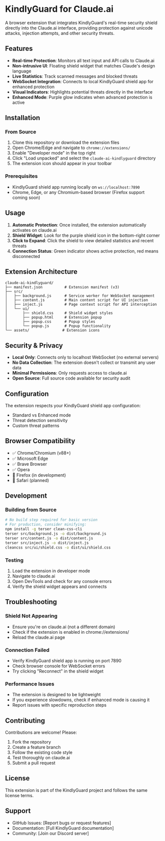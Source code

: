 # KindlyGuard for Claude.ai

A browser extension that integrates KindlyGuard's real-time security shield directly into the Claude.ai interface, providing protection against unicode attacks, injection attempts, and other security threats.

## Features

- **Real-time Protection**: Monitors all text input and API calls to Claude.ai
- **Non-intrusive UI**: Floating shield widget that matches Claude's design language
- **Live Statistics**: Track scanned messages and blocked threats
- **WebSocket Integration**: Connects to local KindlyGuard shield app for enhanced protection
- **Visual Indicators**: Highlights potential threats directly in the interface
- **Enhanced Mode**: Purple glow indicates when advanced protection is active

## Installation

### From Source

1. Clone this repository or download the extension files
2. Open Chrome/Edge and navigate to `chrome://extensions/`
3. Enable "Developer mode" in the top right
4. Click "Load unpacked" and select the `claude-ai-kindlyguard` directory
5. The extension icon should appear in your toolbar

### Prerequisites

- KindlyGuard shield app running locally on `ws://localhost:7890`
- Chrome, Edge, or any Chromium-based browser (Firefox support coming soon)

## Usage

1. **Automatic Protection**: Once installed, the extension automatically activates on claude.ai
2. **Shield Widget**: Look for the purple shield icon in the bottom-right corner
3. **Click to Expand**: Click the shield to view detailed statistics and recent threats
4. **Connection Status**: Green indicator shows active protection, red means disconnected

## Extension Architecture

```
claude-ai-kindlyguard/
├── manifest.json          # Extension manifest (v3)
├── src/
│   ├── background.js      # Service worker for WebSocket management
│   ├── content.js         # Main content script for UI injection
│   ├── inject.js          # Page context script for API interception
│   └── ui/
│       ├── shield.css     # Shield widget styles
│       ├── popup.html     # Extension popup
│       ├── popup.css      # Popup styles
│       └── popup.js       # Popup functionality
└── assets/               # Extension icons
```

## Security & Privacy

- **Local Only**: Connects only to localhost WebSocket (no external servers)
- **No Data Collection**: The extension doesn't collect or transmit any user data
- **Minimal Permissions**: Only requests access to claude.ai
- **Open Source**: Full source code available for security audit

## Configuration

The extension respects your KindlyGuard shield app configuration:
- Standard vs Enhanced mode
- Threat detection sensitivity
- Custom threat patterns

## Browser Compatibility

- ✅ Chrome/Chromium (v88+)
- ✅ Microsoft Edge
- ✅ Brave Browser
- ✅ Opera
- 🚧 Firefox (in development)
- 🚧 Safari (planned)

## Development

### Building from Source

```bash
# No build step required for basic version
# For production, consider minifying:
npm install -g terser clean-css-cli
terser src/background.js -o dist/background.js
terser src/content.js -o dist/content.js
terser src/inject.js -o dist/inject.js
cleancss src/ui/shield.css -o dist/ui/shield.css
```

### Testing

1. Load the extension in developer mode
2. Navigate to claude.ai
3. Open DevTools and check for any console errors
4. Verify the shield widget appears and connects

## Troubleshooting

### Shield Not Appearing
- Ensure you're on claude.ai (not a different domain)
- Check if the extension is enabled in chrome://extensions/
- Reload the claude.ai page

### Connection Failed
- Verify KindlyGuard shield app is running on port 7890
- Check browser console for WebSocket errors
- Try clicking "Reconnect" in the shield widget

### Performance Issues
- The extension is designed to be lightweight
- If you experience slowdowns, check if enhanced mode is causing it
- Report issues with specific reproduction steps

## Contributing

Contributions are welcome! Please:
1. Fork the repository
2. Create a feature branch
3. Follow the existing code style
4. Test thoroughly on claude.ai
5. Submit a pull request

## License

This extension is part of the KindlyGuard project and follows the same license terms.

## Support

- GitHub Issues: [Report bugs or request features]
- Documentation: [Full KindlyGuard documentation]
- Community: [Join our Discord server]